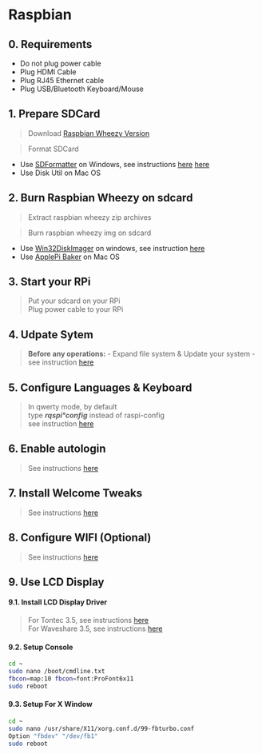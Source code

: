 # Raspbian

## 0. Requirements

- Do not plug power cable
- Plug HDMI Cable
- Plug RJ45 Ethernet cable
- Plug USB/Bluetooth Keyboard/Mouse

## 1. Prepare SDCard

> Download [Raspbian Wheezy Version](https://www.raspberrypi.org/downloads/raspbian/)

> Format SDCard
  - Use [SDFormatter](https://www.sdcard.org/downloads/formatter_4/eula_windows/index.html) on Windows, see instructions [here](./sdformatter.md) [here](https://github.com/sixertoy/retrobox/blob/master/softwares/sdformatter.md)
  - Use Disk Util on Mac OS

## 2. Burn Raspbian Wheezy on sdcard

> Extract raspbian wheezy zip archives<br>

> Burn raspbian wheezy img on sdcard
  - Use [Win32DiskImager](http://sourceforge.net/projects/win32diskimager/) on windows, see instruction [here](./win32diskimager.md)
  - Use [ApplePi Baker](http://www.tweaking4all.com/hardware/raspberry-pi/macosx-apple-pi-baker/) on Mac OS

## 3. Start your RPi

> Put your sdcard on your RPi<br>
> Plug power cable to your RPi<br>

## 4. Udpate Sytem

> **Before any operations:**
    - Expand file system & Update your system - see instruction [here](./../tips/update_system.md)

## 5. Configure Languages & Keyboard

> In qwerty mode, by default<br>
> type ***rqspi°config*** instead of raspi-config<br>
> see instruction [here](./../tips/languages.md)

## 6. Enable autologin

> See instructions [here](./../tips/autologin.md)

## 7. Install Welcome Tweaks

> See instructions [here](./../tips/welcome_tweaks.md)

## 8. Configure WIFI (Optional)

> See instructions [here](./../tips/wifi.md#Setup)

## 9. Use LCD Display

#### 9.1. Install LCD Display Driver

> For Tontec 3.5, see instructions [here](./../displays/tontec35.md)<br>
> For Waveshare 3.5, see instructions [here](./../displas/waveshare35a.md)<br>

#### 9.2. Setup Console

```bash
cd ~
sudo nano /boot/cmdline.txt
fbcon=map:10 fbcon=font:ProFont6x11
sudo reboot
```

#### 9.3. Setup For X Window

```bash
cd ~
sudo nano /usr/share/X11/xorg.conf.d/99-fbturbo.conf
Option "fbdev" "/dev/fb1"
sudo reboot
```

